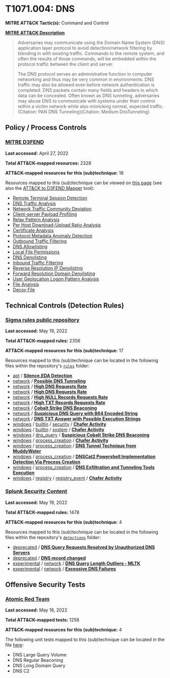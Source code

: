 # T1071.004: DNS
**MITRE ATT&CK Tactic(s):** Command and Control

**[MITRE ATT&CK Description](https://attack.mitre.org/techniques/T1071/004)**
<blockquote>Adversaries may communicate using the Domain Name System (DNS) application layer protocol to avoid detection/network filtering by blending in with existing traffic. Commands to the remote system, and often the results of those commands, will be embedded within the protocol traffic between the client and server. 

The DNS protocol serves an administrative function in computer networking and thus may be very common in environments. DNS traffic may also be allowed even before network authentication is completed. DNS packets contain many fields and headers in which data can be concealed. Often known as DNS tunneling, adversaries may abuse DNS to communicate with systems under their control within a victim network while also mimicking normal, expected traffic.(Citation: PAN DNS Tunneling)(Citation: Medium DnsTunneling) </blockquote>

## Policy / Process Controls
### [MITRE D3FEND](https://d3fend.mitre.org/)
**Last accessed:** April 27, 2022

**Total ATT&CK-mapped resources:** 2328

**ATT&CK-mapped resources for this (sub)technique:** 18

Resources mapped to this (sub)technique can be viewed on [this page](https://d3fend.mitre.org/) (see also the [ATT&CK to D3FEND Mapper](https://d3fend.mitre.org/tools/attack-mapper) tool):

* [Remote Terminal Session Detection](https://d3fend.mitre.org/techniques/d3f:RemoteTerminalSessionDetection)
* [DNS Traffic Analysis](https://d3fend.mitre.org/techniques/d3f:DNSTrafficAnalysis)
* [Network Traffic Community Deviation](https://d3fend.mitre.org/techniques/d3f:NetworkTrafficCommunityDeviation)
* [Client-server Payload Profiling](https://d3fend.mitre.org/techniques/d3f:Client-serverPayloadProfiling)
* [Relay Pattern Analysis](https://d3fend.mitre.org/techniques/d3f:RelayPatternAnalysis)
* [Per Host Download-Upload Ratio Analysis](https://d3fend.mitre.org/techniques/d3f:PerHostDownload-UploadRatioAnalysis)
* [Certificate Analysis](https://d3fend.mitre.org/techniques/d3f:CertificateAnalysis)
* [Protocol Metadata Anomaly Detection](https://d3fend.mitre.org/techniques/d3f:ProtocolMetadataAnomalyDetection)
* [Outbound Traffic Filtering](https://d3fend.mitre.org/techniques/d3f:OutboundTrafficFiltering)
* [DNS Allowlisting](https://d3fend.mitre.org/techniques/d3f:DNSAllowlisting)
* [Local File Permissions](https://d3fend.mitre.org/techniques/d3f:LocalFilePermissions)
* [DNS Denylisting](https://d3fend.mitre.org/techniques/d3f:DNSDenylisting)
* [Inbound Traffic Filtering](https://d3fend.mitre.org/techniques/d3f:InboundTrafficFiltering)
* [Reverse Resolution IP Denylisting](https://d3fend.mitre.org/techniques/d3f:ReverseResolutionIPDenylisting)
* [Forward Resolution Domain Denylisting](https://d3fend.mitre.org/techniques/d3f:ForwardResolutionDomainDenylisting)
* [User Geolocation Logon Pattern Analysis](https://d3fend.mitre.org/techniques/d3f:UserGeolocationLogonPatternAnalysis)
* [File Analysis](https://d3fend.mitre.org/techniques/d3f:FileAnalysis)
* [Decoy File](https://d3fend.mitre.org/techniques/d3f:DecoyFile)

## Technical Controls (Detection Rules)
### [Sigma rules public repository](https://github.com/SigmaHQ/sigma)
**Last accessed:** May 19, 2022

**Total ATT&CK-mapped rules:** 2356

**ATT&CK-mapped resources for this (sub)technique:** 17

Resources mapped to this (sub)technique can be located in the following files within the repository's <code>[rules](https://github.com/SigmaHQ/sigma/tree/master/rules)</code> folder:

* [apt](https://github.com/SigmaHQ/sigma/tree/master/rules/apt/) / **[Silence.EDA Detection](https://github.com/SigmaHQ/sigma/blob/master/rules/apt/apt_silence_eda.yml)**
* [network](https://github.com/SigmaHQ/sigma/tree/master/rules/network/) / **[Possible DNS Tunneling](https://github.com/SigmaHQ/sigma/blob/master/rules/network/net_dns_c2_detection.yml)**
* [network](https://github.com/SigmaHQ/sigma/tree/master/rules/network/) / **[High DNS Requests Rate](https://github.com/SigmaHQ/sigma/blob/master/rules/network/net_firewall_high_dns_requests_rate.yml)**
* [network](https://github.com/SigmaHQ/sigma/tree/master/rules/network/) / **[High DNS Requests Rate](https://github.com/SigmaHQ/sigma/blob/master/rules/network/net_high_dns_requests_rate.yml)**
* [network](https://github.com/SigmaHQ/sigma/tree/master/rules/network/) / **[High NULL Records Requests Rate](https://github.com/SigmaHQ/sigma/blob/master/rules/network/net_high_null_records_requests_rate.yml)**
* [network](https://github.com/SigmaHQ/sigma/tree/master/rules/network/) / **[High TXT Records Requests Rate](https://github.com/SigmaHQ/sigma/blob/master/rules/network/net_high_txt_records_requests_rate.yml)**
* [network](https://github.com/SigmaHQ/sigma/tree/master/rules/network/) / **[Cobalt Strike DNS Beaconing](https://github.com/SigmaHQ/sigma/blob/master/rules/network/net_mal_dns_cobaltstrike.yml)**
* [network](https://github.com/SigmaHQ/sigma/tree/master/rules/network/) / **[Suspicious DNS Query with B64 Encoded String](https://github.com/SigmaHQ/sigma/blob/master/rules/network/net_susp_dns_b64_queries.yml)**
* [network](https://github.com/SigmaHQ/sigma/tree/master/rules/network/) / **[DNS TXT Answer with Possible Execution Strings](https://github.com/SigmaHQ/sigma/blob/master/rules/network/net_susp_dns_txt_exec_strings.yml)**
* [windows](https://github.com/SigmaHQ/sigma/tree/master/rules/windows/) / [builtin](https://github.com/SigmaHQ/sigma/tree/master/rules/windows/builtin/) / [security](https://github.com/SigmaHQ/sigma/tree/master/rules/windows/builtin/security/) / **[Chafer Activity](https://github.com/SigmaHQ/sigma/blob/master/rules/windows/builtin/security/win_apt_chafer_mar18_security.yml)**
* [windows](https://github.com/SigmaHQ/sigma/tree/master/rules/windows/) / [builtin](https://github.com/SigmaHQ/sigma/tree/master/rules/windows/builtin/) / [system](https://github.com/SigmaHQ/sigma/tree/master/rules/windows/builtin/system/) / **[Chafer Activity](https://github.com/SigmaHQ/sigma/blob/master/rules/windows/builtin/system/win_apt_chafer_mar18_system.yml)**
* [windows](https://github.com/SigmaHQ/sigma/tree/master/rules/windows/) / [dns_query](https://github.com/SigmaHQ/sigma/tree/master/rules/windows/dns_query/) / **[Suspicious Cobalt Strike DNS Beaconing](https://github.com/SigmaHQ/sigma/blob/master/rules/windows/dns_query/dns_query_win_mal_cobaltstrike.yml)**
* [windows](https://github.com/SigmaHQ/sigma/tree/master/rules/windows/) / [process_creation](https://github.com/SigmaHQ/sigma/tree/master/rules/windows/process_creation/) / **[Chafer Activity](https://github.com/SigmaHQ/sigma/blob/master/rules/windows/process_creation/proc_creation_win_apt_chafer_mar18.yml)**
* [windows](https://github.com/SigmaHQ/sigma/tree/master/rules/windows/) / [process_creation](https://github.com/SigmaHQ/sigma/tree/master/rules/windows/process_creation/) / **[DNS Tunnel Technique from MuddyWater](https://github.com/SigmaHQ/sigma/blob/master/rules/windows/process_creation/proc_creation_win_apt_muddywater_dnstunnel.yml)**
* [windows](https://github.com/SigmaHQ/sigma/tree/master/rules/windows/) / [process_creation](https://github.com/SigmaHQ/sigma/tree/master/rules/windows/process_creation/) / **[DNSCat2 Powershell Implementation Detection Via Process Creation](https://github.com/SigmaHQ/sigma/blob/master/rules/windows/process_creation/proc_creation_win_dnscat2_powershell_implementation.yml)**
* [windows](https://github.com/SigmaHQ/sigma/tree/master/rules/windows/) / [process_creation](https://github.com/SigmaHQ/sigma/tree/master/rules/windows/process_creation/) / **[DNS Exfiltration and Tunneling Tools Execution](https://github.com/SigmaHQ/sigma/blob/master/rules/windows/process_creation/proc_creation_win_dns_exfiltration_tools_execution.yml)**
* [windows](https://github.com/SigmaHQ/sigma/tree/master/rules/windows/) / [registry](https://github.com/SigmaHQ/sigma/tree/master/rules/windows/registry/) / [registry_event](https://github.com/SigmaHQ/sigma/tree/master/rules/windows/registry/registry_event/) / **[Chafer Activity](https://github.com/SigmaHQ/sigma/blob/master/rules/windows/registry/registry_event/registry_event_apt_chafer_mar18.yml)**

### [Splunk Security Content](https://github.com/splunk/security_content)
**Last accessed:** May 19, 2022

**Total ATT&CK-mapped rules:** 1478

**ATT&CK-mapped resources for this (sub)technique:** 4

Resources mapped to this (sub)technique can be located in the following files within the repository's <code>[detections](https://github.com/splunk/security_content/tree/develop/detections)</code> folder:

* [deprecated](https://github.com/splunk/security_content/tree/develop/detections/deprecated/) / **[DNS Query Requests Resolved by Unauthorized DNS Servers](https://github.com/splunk/security_content/blob/develop/detections/deprecated/dns_query_requests_resolved_by_unauthorized_dns_servers.yml)**
* [deprecated](https://github.com/splunk/security_content/tree/develop/detections/deprecated/) / **[DNS record changed](https://github.com/splunk/security_content/blob/develop/detections/deprecated/dns_record_changed.yml)**
* [experimental](https://github.com/splunk/security_content/tree/develop/detections/experimental/) / [network](https://github.com/splunk/security_content/tree/develop/detections/experimental/network/) / **[DNS Query Length Outliers - MLTK](https://github.com/splunk/security_content/blob/develop/detections/experimental/network/dns_query_length_outliers___mltk.yml)**
* [experimental](https://github.com/splunk/security_content/tree/develop/detections/experimental/) / [network](https://github.com/splunk/security_content/tree/develop/detections/experimental/network/) / **[Excessive DNS Failures](https://github.com/splunk/security_content/blob/develop/detections/experimental/network/excessive_dns_failures.yml)**


## Offensive Security Tests
### [Atomic Red Team](https://github.com/redcanaryco/atomic-red-team)
**Last accessed:** May 16, 2022

**Total ATT&CK-mapped tests:** 1258

**ATT&CK-mapped resources for this (sub)technique:** 4

The following unit tests mapped to this (sub)technique can be located in the file [here](https://github.com/redcanaryco/atomic-red-team/tree/master/atomics/T1071.004/T1071.004.yaml):

* DNS Large Query Volume
* DNS Regular Beaconing
* DNS Long Domain Query
* DNS C2

